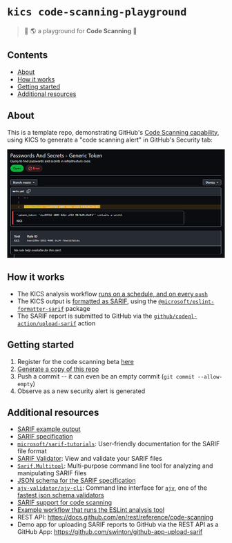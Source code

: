 # `kics code-scanning-playground`
> :wave: :earth_americas: a playground for **Code Scanning** :roller_coaster:

## Contents
- [About](#about)
- [How it works](#how-it-works)
- [Getting started](#getting-started)
- [Additional resources](#additional-resources)

## About
This is a template repo, demonstrating GitHub's [Code Scanning capability](https://docs.github.com/en/github/finding-security-vulnerabilities-and-errors-in-your-code/about-code-scanning), using KICS to generate a "code scanning alert" in GitHub's Security tab:

![example](images/kics_gh_action.png)

## How it works
- The KICS analysis workflow [runs on a schedule, and on every `push`](https://github.com/swinton/code-scanning-playground/blob/20366008d4376dd1899559fba0bf5fbbece109c3/.github/workflows/upload-sarif.yml#L3-L8)
- The KICS output is [formatted as SARIF](https://github.com/swinton/code-scanning-playground/blob/20366008d4376dd1899559fba0bf5fbbece109c3/.github/workflows/upload-sarif.yml#L18-L20), using the [`@microsoft/eslint-formatter-sarif`](https://github.com/microsoft/sarif-sdk/tree/master/src/ESLint.Formatter#readme) package
- The SARIF report is submitted to GitHub via the [`github/codeql-action/upload-sarif`](https://github.com/github/codeql-action/tree/main/upload-sarif) action

## Getting started
1. Register for the code scanning beta [here](https://github.com/features/security/advanced-security/signup)
1. [Generate a copy of this repo](https://github.com/fjsnogueira/code-scanning-playground/generate)
1. Push a commit -- it can even be an empty commit (`git commit --allow-empty`)
1. Observe as a new security alert is generated

## Additional resources
- [SARIF example output](example.sarif.json)
- [SARIF specification](https://docs.oasis-open.org/sarif/sarif/v2.1.0/sarif-v2.1.0.html)
- [`microsoft/sarif-tutorials`](https://github.com/microsoft/sarif-tutorials): User-friendly documentation for the SARIF file format
- [SARIF Validator](https://sarifweb.azurewebsites.net/Validation): View and validate your SARIF files
- [`Sarif.Multitool`](https://www.nuget.org/packages/Sarif.Multitool/): Multi-purpose command line tool for analyzing and manipulating SARIF files
- [JSON schema for the SARIF specification](https://docs.oasis-open.org/sarif/sarif/v2.1.0/cos02/schemas/sarif-schema-2.1.0.json)
- [`ajv-validator/ajv-cli`](https://github.com/ajv-validator/ajv-cli): Command line interface for [`ajv`](https://github.com/epoberezkin/ajv), one of the [fastest json schema validators](https://github.com/ebdrup/json-schema-benchmark)
- [SARIF support for code scanning](https://docs.github.com/en/github/finding-security-vulnerabilities-and-errors-in-your-code/sarif-support-for-code-scanning)
- [Example workflow that runs the ESLint analysis tool](https://docs.github.com/en/github/finding-security-vulnerabilities-and-errors-in-your-code/uploading-a-sarif-file-to-github#example-workflow-that-runs-the-eslint-analysis-tool)
- REST API: https://docs.github.com/en/rest/reference/code-scanning
- Demo app for uploading SARIF reports to GitHub via the REST API as a GitHub App: https://github.com/swinton/github-app-upload-sarif

